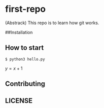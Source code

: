# first-repo
(Abstrack) This repo is to learn how git works.

##Installation

## How to start

```shell
$ python3 hello.py
```

$y=x+1$

## Contributing

## LICENSE


